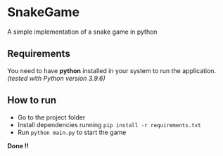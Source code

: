 # SnakeGame
A simple implementation of a snake game in python


## Requirements

You need to have **python** installed in your system to run the application. _(tested with Python version 3.9.6)_

## How to run
+ Go to the project folder
+ Install dependencies running ```pip install -r requirements.txt```
+ Run ```python main.py``` to start the game

**Done !!**
